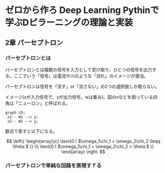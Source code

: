 # ゼロから作ろ Deep Learning Pythinで学ぶDピラーニングの理論と実装

## 2章 パーセプトロン

### パーセプトロンとは
パーセプトロンとは複数の信号を入力として受け取り、ひとつの信号を出力する。ここでいう「信号」は電流や川のような「流れ」のイメージが適当。

パーセプトロンは信号を「流す」or「流さない」の2つの選択肢しか取らない。

イメージ(xが入力信号で、yが出力信号。wは重み)。図のxなどを囲っている四角は「ニューロン」と呼ばれる。
```mermaid
graph LR;
 x1-- W1 --> y;
 x2-- W2 --> y;
```

数式で表すと以下になる。

$$
\left\{
  \begin{array}{c}
    \text{0 ( $\omega_1\chi_1 + \omega_2\chi_2 \leqq \theta $ )} \\\
    \text{0 ( $\omega_1\chi_1 + \omega_2\chi_2 > \theta $ )}
  \end{array}
\right.
$$





### パーセプトロンで単純な回路を表現すｆる
